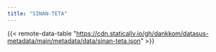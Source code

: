 ```yaml
---
title: "SINAN-TETA"
---
```


{{< remote-data-table "https://cdn.statically.io/gh/dankkom/datasus-metadata/main/metadata/data/sinan-teta.json" >}}
